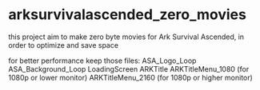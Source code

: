 # arksurvivalascended_zero_movies
this project aim to make zero byte movies for Ark Survival Ascended, in order to optimize and save space


for better performance keep those files:
ASA_Logo_Loop
ASA_Background_Loop
LoadingScreen
ARKTitle
ARKTitleMenu_1080 (for 1080p or lower monitor) ARKTitleMenu_2160 (for 1080p or higher monitor)
